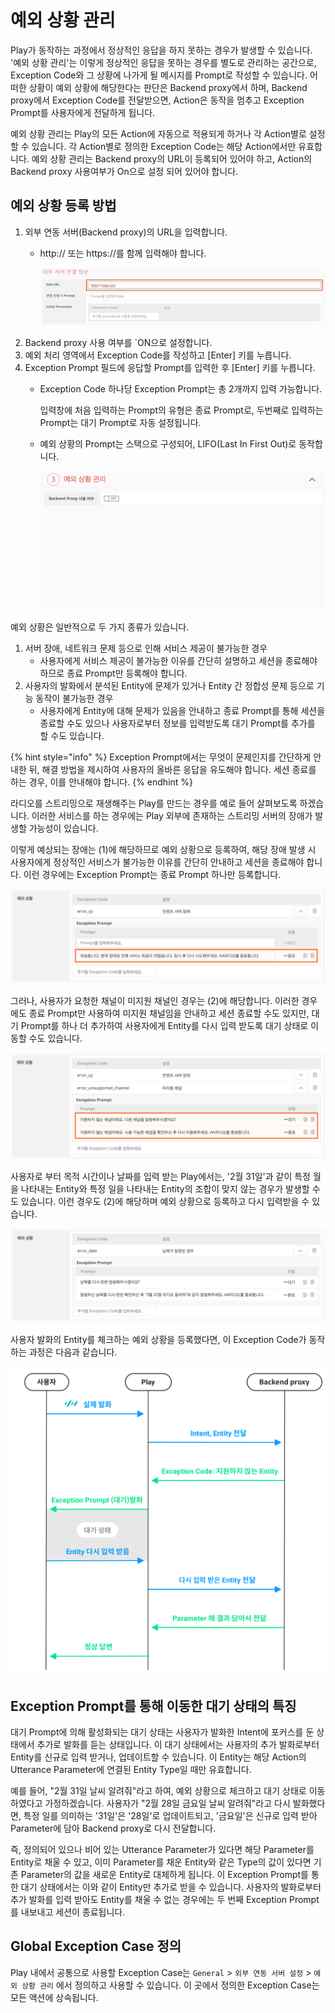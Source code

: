 # 예외 상황 관리

Play가 동작하는 과정에서 정상적인 응답을 하지 못하는 경우가 발생할 수 있습니다. '예외 상황 관리'는 이렇게 정상적인 응답을 못하는 경우를 별도로 관리하는 공간으로, Exception Code와 그 상황에 나가게 될 메시지를 Prompt로 작성할 수 있습니다. 어떠한 상황이 예외 상황에 해당한다는 판단은 Backend proxy에서 하며, Backend proxy에서 Exception Code를 전달받으면, Action은 동작을 멈추고 Exception Prompt를 사용자에게 전달하게 됩니다.

예외 상황 관리는 Play의 모든 Action에 자동으로 적용되게 하거나 각 Action별로 설정할 수 있습니다. 각 Action별로 정의한 Exception Code는 해당 Action에서만 유효합니다. 예외 상황 관리는 Backend proxy의 URL이 등록되어 있어야 하고, Action의 Backend proxy 사용여부가 On으로 설정 되어 있어야 합니다.

## 예외 상황 등록 방법

1. 외부 연동 서버\(Backend proxy\)의 URL을 입력합니다.
   * http:// 또는 https://를 함께 입력해야 합니다.

     ![](../../../.gitbook/assets/assets_ch3_3235_c01%20%281%29%20%281%29.png)
2. Backend proxy 사용 여부를 \`ON으로 설정합니다.
3. 예외 처리 영역에서 Exception Code를 작성하고 \[Enter\] 키를 누릅니다.
4. Exception Prompt 필드에 응답할 Prompt를 입력한 후 \[Enter\] 키를 누릅니다.
   * Exception Code 하나당 Exception Prompt는 총 2개까지 입력 가능합니다.

     입력창에 처음 입력하는 Prompt의 유형은 종료 Prompt로, 두번째로 입력하는 Prompt는 대기 Prompt로 자동 설정됩니다.

   * 예외 상황의 Prompt는 스택으로 구성되어, LIFO\(Last In First Out\)로 동작합니다.

     ![](../../../.gitbook/assets/assets_ch3_3235_c02%20%281%29%20%281%29.gif)

예외 상황은 일반적으로 두 가지 종류가 있습니다.

1. 서버 장애, 네트워크 문제 등으로 인해 서비스 제공이 불가능한 경우
   * 사용자에게 서비스 제공이 불가능한 이유를 간단히 설명하고 세션을 종료해야 하므로 종료 Prompt만 등록해야 합니다.
2. 사용자의 발화에서 분석된 Entity에 문제가 있거나 Entity 간 정합성 문제 등으로 기능 동작이 불가능한 경우
   * 사용자에게 Entity에 대해 문제가 있음을 안내하고 종료 Prompt를 통해 세션을 종료할 수도 있으나 사용자로부터 정보를 입력받도록 대기 Prompt를 추가를 할 수도 있습니다. 

{% hint style="info" %}
Exception Prompt에서는 무엇이 문제인지를 간단하게 안내한 뒤, 해결 방법을 제시하여 사용자의 올바른 응답을 유도해야 합니다. 세션 종료를 하는 경우, 이를 안내해야 합니다.
{% endhint %}

라디오를 스트리밍으로 재생해주는 Play를 만드는 경우를 예로 들어 살펴보도록 하겠습니다. 이러한 서비스를 하는 경우에는 Play 외부에 존재하는 스트리밍 서버의 장애가 발생할 가능성이 있습니다.

이렇게 예상되는 장애는 \(1\)에 해당하므로 예외 상황으로 등록하여, 해당 장애 발생 시 사용자에게 정상적인 서비스가 불가능한 이유를 간단히 안내하고 세션을 종료해야 합니다. 이런 경우에는 Exception Prompt는 종료 Prompt 하나만 등록합니다.

![](../../../.gitbook/assets/assets_ch3_3235_c03.png)

그러나, 사용자가 요청한 채널이 미지원 채널인 경우는 \(2\)에 해당합니다. 이러한 경우에도 종료 Prompt만 사용하여 미지원 채널임을 안내하고 세션 종료할 수도 있지만, 대기 Prompt를 하나 더 추가하여 사용자에게 Entity를 다시 입력 받도록 대기 상태로 이동할 수도 있습니다.

![](../../../.gitbook/assets/assets_ch3_3235_c04%20%281%29.png)

사용자로 부터 목적 시간이나 날짜를 입력 받는 Play에서는, '2월 31일'과 같이 특정 월을 나타내는 Entity와 특정 일을 나타내는 Entity의 조합이 맞지 않는 경우가 발생할 수도 있습니다. 이런 경우도 \(2\)에 해당하며 예외 상황으로 등록하고 다시 입력받을 수 있습니다.

![](../../../.gitbook/assets/assets_ch3_3235_c05-1%20%282%29%20%282%29%20%282%29%20%283%29.png)

사용자 발화의 Entity를 체크하는 예외 상황을 등록했다면, 이 Exception Code가 동작하는 과정은 다음과 같습니다.

![](../../../.gitbook/assets/assets_image-6.png)

## Exception Prompt를 통해 이동한 대기 상태의 특징

대기 Prompt에 의해 활성화되는 대기 상태는 사용자가 발화한 Intent에 포커스를 둔 상태에서 추가로 발화를 듣는 상태입니다. 이 대기 상태에서는 사용자의 추가 발화로부터 Entity를 신규로 입력 받거나, 업데이트할 수 있습니다. 이 Entity는 해당 Action의 Utterance Parameter에 연결된 Entity Type일 때만 유효합니다.

예를 들어, "2월 31일 날씨 알려줘"라고 하여, 예외 상황으로 체크하고 대기 상태로 이동하였다고 가정하겠습니다. 사용자가 "2월 28일 금요일 날씨 알려줘"라고 다시 발화했다면, 특정 일를 의미하는 '31일'은 '28일'로 업데이트되고, '금요일'은 신규로 입력 받아 Parameter에 담아 Backend proxy로 다시 전달합니다.

즉, 정의되어 있으나 비어 있는 Utterance Parameter가 있다면 해당 Parameter를 Entity로 채울 수 있고, 이미 Parameter를 채운 Entity와 같은 Type의 값이 있다면 기존 Parameter의 값을 새로운 Entity로 대체하게 됩니다. 이 Exception Prompt를 통한 대기 상태에서는 이와 같이 Entity만 추가로 받을 수 있습니다. 사용자의 발화로부터 추가 발화를 입력 받아도 Entity를 채울 수 없는 경우에는 두 번째 Exception Prompt를 내보내고 세션이 종료됩니다.

## Global Exception Case 정의 <a id="global-exception-case"></a>

Play 내에서 공통으로 사용할 Exception Case는 `General` &gt; `외부 연동 서버 설정` &gt; `예외 상황 관리` 에서 정의하고 사용할 수 있습니다. 이 곳에서 정의한 Exception Case는 모든 액션에 상속됩니다.

